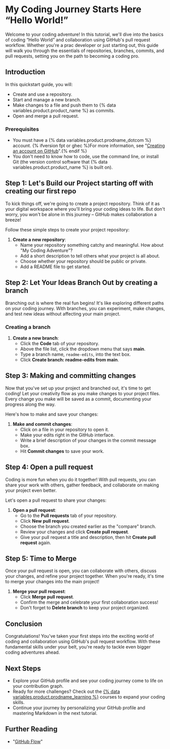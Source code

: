 # My Coding Journey Starts Here “Hello World!”

Welcome to your coding adventure! In this tutorial, we'll dive into the basics of coding “Hello World” and collaboration using GitHub's pull request workflow. Whether you're a prac developer or just starting out, this guide will walk you through the essentials of repositories, branches, commits, and pull requests, setting you on the path to becoming a coding pro.

## Introduction

In this quickstart guide, you will:

- Create and use a repository.
- Start and manage a new branch.
- Make changes to a file and push them to {% data variables.product.product_name %} as commits.
- Open and merge a pull request.

### Prerequisites

- You must have a {% data variables.product.prodname_dotcom %} account. {% ifversion fpt or ghec %}For more information, see "[Creating an account on GitHub](/get-started/start-your-journey/creating-an-account-on-github)".{% endif %}
- You don't need to know how to code, use the command line, or install Git (the version control software that {% data variables.product.product_name %} is built on).

## Step 1: Let's Build our Project starting off with creating our first repo

To kick things off, we're going to create a project repository. Think of it as your digital workspace where you'll bring your coding ideas to life. But don't worry, you won't be alone in this journey – GitHub makes collaboration a breeze!

Follow these simple steps to create your project repository:

1. **Create a new repository**:
   - Name your repository something catchy and meaningful. How about "My Coding Adventure"?
   - Add a short description to tell others what your project is all about.
   - Choose whether your repository should be public or private.
   - Add a README file to get started.

## Step 2: Let Your Ideas Branch Out by creating a branch

Branching out is where the real fun begins! It's like exploring different paths on your coding journey. With branches, you can experiment, make changes, and test new ideas without affecting your main project.

### Creating a branch

1. **Create a new branch**:
   - Click the **Code** tab of your repository.
   - Above the file list, click the dropdown menu that says **main**.
   - Type a branch name, `readme-edits`, into the text box.
   - Click **Create branch: readme-edits from main**.

## Step 3: Making and committing changes

Now that you've set up your project and branched out, it's time to get coding! Let your creativity flow as you make changes to your project files. Every change you make will be saved as a commit, documenting your progress along the way.

Here's how to make and save your changes:

1. **Make and commit changes**:
   - Click on a file in your repository to open it.
   - Make your edits right in the GitHub interface.
   - Write a brief description of your changes in the commit message box.
   - Hit **Commit changes** to save your work.

## Step 4: Open a pull request

Coding is more fun when you do it together! With pull requests, you can share your work with others, gather feedback, and collaborate on making your project even better.

Let's open a pull request to share your changes:

1. **Open a pull request**:
   - Go to the **Pull requests** tab of your repository.
   - Click **New pull request**.
   - Choose the branch you created earlier as the "compare" branch.
   - Review your changes and click **Create pull request**.
   - Give your pull request a title and description, then hit **Create pull request** again.

## Step 5: Time to Merge

Once your pull request is open, you can collaborate with others, discuss your changes, and refine your project together. When you're ready, it's time to merge your changes into the main project!

1. **Merge your pull request**:
   - Click **Merge pull request**.
   - Confirm the merge and celebrate your first collaboration success!
   - Don't forget to **Delete branch** to keep your project organized.

## Conclusion

Congratulations! You've taken your first steps into the exciting world of coding and collaboration using GitHub's pull request workflow. With these fundamental skills under your belt, you're ready to tackle even bigger coding adventures ahead.

## Next Steps

- Explore your GitHub profile and see your coding journey come to life on your contribution graph.
- Ready for more challenges? Check out the [{% data variables.product.prodname_learning %}](https://skills.github.com/) courses to expand your coding skills.
- Continue your journey by personalizing your GitHub profile and mastering Markdown in the next tutorial.

## Further Reading

- "[GitHub Flow](/get-started/using-github/github-flow)"

